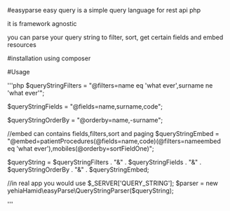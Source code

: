 #easyparse 
easy query is a simple query language for rest api php 

it is framework agnostic

you can parse your query string to 
filter, 
sort, 
get certain fields
and embed resources

#installation 
using composer 



#Usage 

'''php
$queryStringFilters = "@filters=name eq 'what ever',surname ne 'what ever'";

$queryStringFields = "@fields=name,surname,code";

$queryStringOrderBy = "@orderby=name,-surname";

//embed can contains fields,filters,sort and paging 
$queryStringEmbed = "@embed=patientProcedures(@fields=name,code)(@filters=nameembed eq 'what ever'),mobiles(@orderby=sortFieldOne)";

$queryString = $queryStringFilters . "&" . $queryStringFields . "&" . $queryStringOrderBy . "&" . $queryStringEmbed;

//in real app you would use $_SERVER['QUERY_STRING'];
$parser = new yehiaHamid\easyParse\QueryStringParser($queryString);

'''
